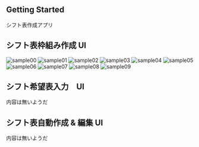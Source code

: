 ## Getting Started
シフト表作成アプリ

## シフト表枠組み作成 UI
![sample00](assets/shiftt-release/6.7/00.png)
![sample01](assets/shiftt-release/6.7/01.png)
![sample02](assets/shiftt-release/6.7/02.png)
![sample03](assets/shiftt-release/6.7/03.png)
![sample04](assets/shiftt-release/6.7/04.png)
![sample05](assets/shiftt-release/6.7/05.png)
![sample06](assets/shiftt-release/6.7/06.png)
![sample07](assets/shiftt-release/6.7/07.png)
![sample08](assets/shiftt-release/6.7/08.png)
![sample09](assets/shiftt-release/6.7/09.png)

## シフト希望表入力　UI
内容は無いようだ

## シフト表自動作成 & 編集 UI
内容は無いようだ
